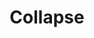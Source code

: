 ---
title: Collapse
description: Collapse 组件文档

next:
  link: components/dropdown
  text: Dropdown 下拉菜单

prev:
  link: /components/button
  text: Button 按钮
---